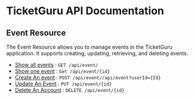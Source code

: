 # TicketGuru API Documentation

## Event Resource

The Event Resource allows you to manage events in the TicketGuru application. It supports creating, updating,
retrieving, and deleting events.


* [Show all events](eventAPI\get.md) : `GET /api/event/`
* [Show one event](eventAPI\getbyID.md) : `Get /api/event/{id}`
* [Create An event](eventAPI\post.md) : `POST /api/event//api/event?userId={Id}`
* [Update An Event](eventAPI\put.md) : `PUT /api/event/{id}`
* [Delete An Account](eventAPI\delete.md) : `DELETE /api/event/{id}`
